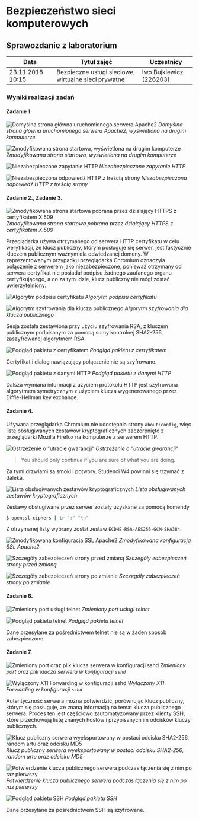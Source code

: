 # Bezpieczeństwo sieci komputerowych
## Sprawozdanie z laboratorium

Data				| Tytuł zajęć							| Uczestnicy				
--------------------|---------------------------------------|---------------------------
23.11.2018 10:15	| Bezpieczne usługi sieciowe, wirtualne sieci prywatne	| Iwo Bujkiewicz (226203)

### Wyniki realizacji zadań

#### Zadanie 1.

![Domyślna strona główna uruchomionego serwera Apache2](img/lab03_01.png)
_Domyślna strona główna uruchomionego serwera Apache2, wyświetlona na drugim komputerze_

![Zmodyfikowana strona startowa, wyświetlona na drugim komputerze](img/lab03_02.png)
_Zmodyfikowana strona startowa, wyświetlona na drugim komputerze_

![Niezabezpieczone zapytanie HTTP](img/lab03_03.png)
_Niezabezpieczone zapytanie HTTP_

![Niezabezpieczona odpowiedź HTTP z treścią strony](img/lab03_04.png)
_Niezabezpieczona odpowiedź HTTP z treścią strony_

#### Zadanie 2., Zadanie 3.

![Zmodyfikowana strona startowa pobrana przez działający HTTPS z certyfikatem X.509](img/lab03_05.png)
_Zmodyfikowana strona startowa pobrana przez działający HTTPS z certyfikatem X.509_

Przeglądarka używa otrzymanego od serwera HTTP certyfikatu w celu weryfikacji, że klucz publiczny, którym posługuje się serwer, jest faktycznie kluczem publicznym ważnym dla odwiedzanej domeny. W zaprezentowanym przypadku przeglądarka Chromium oznaczyła połączenie z serwerem jako niezabezpieczone, ponieważ otrzymany od serwera certyfikat nie posiadał podpisu żadnego zaufanego organu certyfikującego, a co za tym idzie, klucz publiczny nie mógł zostać uwierzytelniony.

![Algorytm podpisu certyfikatu](img/lab03_06.png)
_Algorytm podpisu certyfikatu_

![Algorytm szyfrowania dla klucza publicznego](img/lab03_07.png)
_Algorytm szyfrowania dla klucza publicznego_

Sesja została zestawiona przy użyciu szyfrowania RSA, z kluczem publicznym podpisanym za pomocą sumy kontrolnej SHA2-256, zaszyfrowanej algorytmem RSA.

![Podgląd pakietu z certyfikatem](img/lab03_17.png)
_Podgląd pakietu z certyfikatem_

Certyfikat i dialog nawiązujący połączenie nie są szyfrowane.

![Podgląd pakietu z danymi HTTP](img/lab03_18.png)
_Podgląd pakietu z danymi HTTP_

Dalsza wymiana informacji z użyciem protokołu HTTP jest szyfrowana algorytmem symetrycznym z użyciem klucza wygenerowanego przez Diffie-Hellman key exchange.

<div class="page-break"></div>

#### Zadanie 4.

Używana przeglądarka Chromium nie udostępnia strony `about:config`, więc listę obsługiwanych zestawów kryptograficznych zaczerpnięto z przeglądarki Mozilla Firefox na komputerze z serwerem HTTP.

![Ostrzeżenie o "utracie gwarancji"](img/lab03_08.png)
_Ostrzeżenie o "utracie gwarancji"_

> You should only continue if you are sure of what you are doing.

Za tymi drzwiami są smoki i potwory. Studenci W4 powinni się trzymać z daleka.

![Lista obsługiwanych zestawów kryptograficznych](img/lab03_09.png)
_Lista obsługiwanych zestawów kryptograficznych_

Zestawy obsługiwane przez serwer zostały uzyskane za pomocą komendy

```sh
$ openssl ciphers | tr ":" "\n"
```

Z otrzymanej listy wybrany został zestaw `ECDHE-RSA-AES256-GCM-SHA384`.

![Zmodyfikowana konfiguracja SSL Apache2](img/lab03_10.png)
_Zmodyfikowana konfiguracja SSL Apache2_

![Szczegóły zabezpieczeń strony przed zmianą](img/lab03_11.png)
_Szczegóły zabezpieczeń strony przed zmianą_

![Szczegóły zabezpieczeń strony po zmianie](img/lab03_12.png)
_Szczegóły zabezpieczeń strony po zmianie_

#### Zadanie 6.

![Zmieniony port usługi telnet](img/lab03_13.png)
_Zmieniony port usługi telnet_

![Podgląd pakietu telnet](img/lab03_19.png)
_Podgląd pakietu telnet_

Dane przesyłane za pośrednictwem telnet nie są w żaden sposób zabezpieczone.

#### Zadanie 7.

![Zmieniony port oraz plik klucza serwera w konfiguracji sshd](img/lab03_14.png)
_Zmieniony port oraz plik klucza serwera w konfiguracji `sshd`_

![Wyłączony X11 Forwarding w konfiguracji sshd](img/lab03_15.png)
_Wyłączony X11 Forwarding w konfiguracji `sshd`_

Autentyczność serwera można potwierdzić, porównując klucz publiczny, którym się posługuje, ze znaną informacją na temat klucza publicznego serwera. Proces ten jest częściowo zautomatyzowany przez klienty SSH, które przechowują listę znanych hostów i przypisanych im odcisków kluczy publicznych.

![Klucz publiczny serwera wyeksportowany w postaci odcisku SHA2-256, random artu oraz odcisku MD5](img/lab03_16.png)
_Klucz publiczny serwera wyeksportowany w postaci odcisku SHA2-256, random artu oraz odcisku MD5_

![Potwierdzenie klucza publicznego serwera podczas łączenia się z nim po raz pierwszy](img/lab03_20.png)
_Potwierdzenie klucza publicznego serwera podczas łączenia się z nim po raz pierwszy_

![Podgląd pakietu SSH](img/lab03_21.png)
_Podgląd pakietu SSH_

Dane przesyłane za pośrednictwem SSH są szyfrowane.
